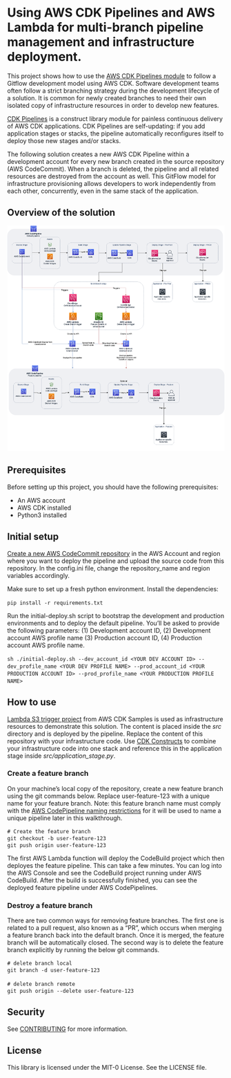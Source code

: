 # Using AWS CDK Pipelines and AWS Lambda for multi-branch pipeline management and infrastructure deployment. 

This project shows how to use the [AWS CDK Pipelines module](https://docs.aws.amazon.com/cdk/api/latest/docs/pipelines-readme.html) to follow a Gitflow development model
using AWS CDK. Software development teams often follow a strict branching strategy during the
development lifecycle of a solution. It is common for newly created branches to need their own isolated
copy of infrastructure resources in order to develop new features.

[CDK Pipelines](https://docs.aws.amazon.com/cdk/api/latest/docs/pipelines-readme.html) is a construct library module for painless continuous delivery of AWS CDK applications.
CDK Pipelines are self-updating: if you add application stages or stacks, the pipeline automatically
reconfigures itself to deploy those new stages and/or stacks.

The following solution creates a new AWS CDK Pipeline within a development account for every new
branch created in the source repository (AWS CodeCommit). When a branch is deleted, the pipeline and
all related resources are destroyed from the account as well. This GitFlow model for infrastructure
provisioning allows developers to work independently from each other, concurrently, even in the same
stack of the application.


## Overview of the solution

![Architecture diagram](./diagrams/architecture.png)

## Prerequisites 
Before setting up this project, you should have the following prerequisites:
* An AWS account
* AWS CDK installed
* Python3 installed

## Initial setup 
[Create a new AWS CodeCommit repository](https://docs.aws.amazon.com/codecommit/latest/userguide/how-to-create-repository.html) in the AWS Account and region where you want to deploy
the pipeline and upload the source code from this repository. In the config.ini file, change the
repository_name and region variables accordingly.

Make sure to set up a fresh python environment. Install the dependencies:

`pip install -r requirements.txt`

Run the initial-deploy.sh script to bootstrap the development and production environments and to
deploy the default pipeline. You’ll be asked to provide the following parameters: (1) Development
account ID, (2) Development account AWS profile name (3) Production account ID, (4) Production
account AWS profile name.

`sh ./initial-deploy.sh --dev_account_id <YOUR DEV ACCOUNT ID> --
dev_profile_name <YOUR DEV PROFILE NAME> --prod_account_id <YOUR PRODUCTION
ACCOUNT ID> --prod_profile_name <YOUR PRODUCTION PROFILE NAME>`

## How to use

[Lambda S3 trigger project](https://github.com/aws-samples/aws-cdk-examples/tree/master/python/lambda-s3-trigger) from AWS CDK Samples is used as infrastructure resources to demonstrate
this solution. The content is placed inside the *src* directory and is deployed by the pipeline. Replace the content of this repository with your infrastructure code. Use [CDK Constructs](https://docs.aws.amazon.com/cdk/latest/guide/constructs.html) to combine your infrastructure code into one stack and reference this in the application stage inside *src/application_stage.py*. 

### Create a feature branch 

On your machine’s local copy of the repository, create a new feature branch using the git commands
below. Replace user-feature-123 with a unique name for your feature branch. Note: this feature branch name must comply with the [AWS CodePipeline naming restrictions](https://docs.aws.amazon.com/codepipeline/latest/userguide/limits.html#:~:text=Pipeline%20names%20cannot%20exceed%20100,letters%20A%20through%20Z%2C%20inclusive.) for it will be used to name a unique
pipeline later in this walkthrough. 

```
# Create the feature branch
git checkout -b user-feature-123
git push origin user-feature-123
```

The first AWS Lambda function will deploy the CodeBuild project which then deployes the feature
pipeline. This can take a few minutes. You can log into the AWS Console and see the CodeBuild project
running under AWS CodeBuild. After the build is successfully finished, you can see the deployed feature pipeline under AWS
CodePipelines.

### Destroy a feature branch 
There are two common ways for removing feature branches. The first one is related to a pull request,
also known as a “PR”, which occurs when merging a feature branch back into the default branch. Once it
is merged, the feature branch will be automatically closed. The second way is to delete the feature
branch explicitly by running the below git commands.

```
# delete branch local
git branch -d user-feature-123

# delete branch remote
git push origin --delete user-feature-123
```


## Security

See [CONTRIBUTING](CONTRIBUTING.md#security-issue-notifications) for more information.

## License

This library is licensed under the MIT-0 License. See the LICENSE file.

